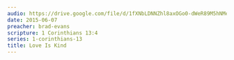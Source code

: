 ```yaml
---
audio: https://drive.google.com/file/d/1fXNbLDNNZhl8axOGo0-dWeR89M5hNMeW/view
date: 2015-06-07
preacher: brad-evans
scripture: 1 Corinthians 13:4
series: 1-corinthians-13
title: Love Is Kind
---
```


